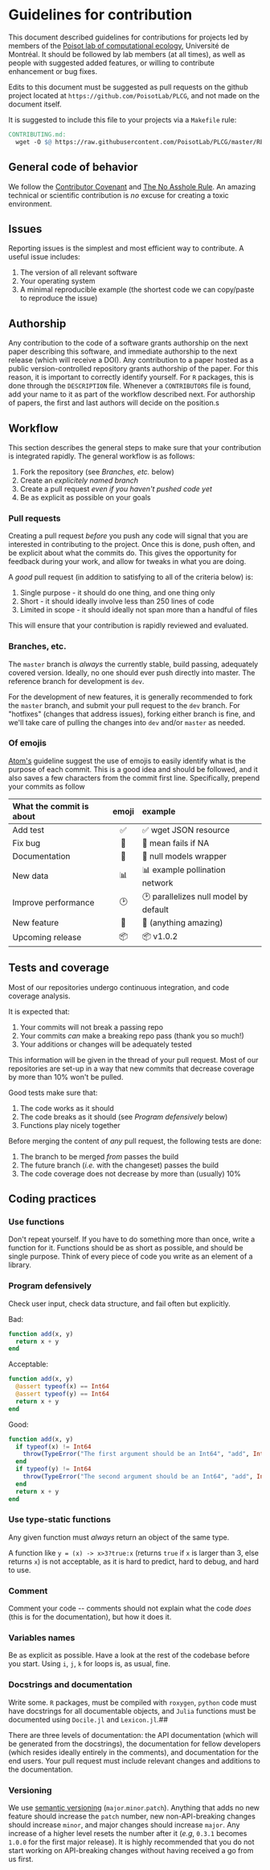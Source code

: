 # Guidelines for contribution

This document described guidelines for contributions for projects led by members
of the [Poisot lab of computational ecology][pl], Université de Montréal. It
should be followed by lab members (at all times), as well as people with
suggested added features, or willing to contribute enhancement or bug fixes.

[pl]: http://poisotlab.io/

Edits to this document must be suggested as pull requests on the github project
located at `https://github.com/PoisotLab/PLCG`, and not made on the document
itself.

It is suggested to include this file to your projects via a `Makefile` rule:

``` makefile
CONTRIBUTING.md:
  wget -O $@ https://raw.githubusercontent.com/PoisotLab/PLCG/master/README.md
```

## General code of behavior

We follow the [Contributor Covenant][cc] and [The No Asshole Rule][nar].
An amazing technical or scientific contribution is *no* excuse for creating
a toxic environment.

[cc]: http://contributor-covenant.org/version/1/2/0/
[nar]: https://en.wikipedia.org/wiki/The_No_Asshole_Rule

## Issues

Reporting issues is the simplest and most efficient way to contribute. A useful
issue includes:

1. The version of all relevant software
2. Your operating system
3. A minimal reproducible example (the shortest code we can copy/paste to reproduce the issue)

## Authorship

Any contribution to the code of a software grants authorship on the next paper
describing this software, and immediate authorship to the next release (which
will receive a DOI). Any contribution to a paper hosted as a public
version-controlled repository grants authorship of the paper. For this reason,
it is important to correctly identify yourself. For `R` packages, this is done
through the `DESCRIPTION` file. Whenever a `CONTRIBUTORS` file is found, add
your name to it as part of the workflow described next. For authorship of
papers, the first and last authors will decide on the position.s

## Workflow

This section describes the general steps to make sure that your contribution is
integrated rapidly. The general workflow is as follows:

1. Fork the repository (see *Branches, etc.* below)
2. Create an *explicitely named branch*
3. Create a pull request *even if you haven't pushed code yet*
4. Be as explicit as possible on your goals

### Pull requests

Creating a pull request *before* you push any code will signal that you are
interested in contributing to the project. Once this is done, push often, and be
explicit about what the commits do. This gives the opportunity for feedback
during your work, and allow for tweaks in what you are doing.

A *good* pull request (in addition to satisfying to all of the criteria below)
is:

1. Single purpose - it should do one thing, and one thing only
2. Short - it should ideally involve less than 250 lines of code
3. Limited in scope - it should ideally not span more than a handful of files

This will ensure that your contribution is rapidly reviewed and evaluated.

### Branches, etc.

The `master` branch is *always* the currently stable, build passing, adequately
covered version. Ideally, no one should ever push directly into master. The
reference branch for development is `dev`.

For the development of new features, it is generally recommended to fork the
`master` branch, and submit your pull request to the `dev` branch. For
"hotfixes" (changes that address issues), forking either branch is fine, and
we'll take care of pulling the changes into `dev` and/or `master` as needed.

### Of emojis

[Atom's][atom] guideline suggest the use of emojis to easily identify what is
the purpose of each commit. This is a good idea and should be followed, and it
also saves a few characters from the commit first line. Specifically, prepend
your commits as follow

| What the commit is about |       emoji        | example                                     |
|:-------------------------|:------------------:|:--------------------------------------------|
| Add test                 | :white_check_mark: | :white_check_mark: wget JSON resource       |
| Fix bug                  |       :bug:        | :bug: mean fails if NA                      |
| Documentation            |  :page_facing_up:  | :page_facing_up: null models wrapper        |
| New data                 |    :bar_chart:     | :bar_chart: example pollination network     |
| Improve performance      |      :clock2:      | :clock2: parallelizes null model by default |
| New feature              |      :metal:       | :metal: (anything amazing)                  |
| Upcoming release         |     :package:      | :package: v1.0.2                            |

[atom]: https://github.com/atom/atom/blob/master/CONTRIBUTING.md

## Tests and coverage

Most of our repositories undergo continuous integration, and code coverage
analysis.

It is expected that:

1. Your commits will not break a passing repo
2. Your commits *can* make a breaking repo pass (thank you so much!)
3. Your additions or changes will be adequately tested

This information will be given in the thread of your pull request. Most of our
repositories are set-up in a way that new commits that decrease coverage by more
than 10% won't be pulled.

Good tests make sure that:

1. The code works as it should
2. The code breaks as it should (see *Program defensively* below)
3. Functions play nicely together

Before merging the content of *any* pull request, the following tests are done:

1. The branch to be merged *from* passes the build
2. The future branch (*i.e.* with the changeset) passes the build
3. The code coverage does not decrease by more than (usually) 10%

## Coding practices

### Use functions

Don't repeat yourself. If you have to do something more than once, write a
function for it. Functions should be as short as possible, and should be single
purpose. Think of every piece of code you write as an element of a library.

### Program defensively

Check user input, check data structure, and fail often but explicitly.

Bad:
``` julia
function add(x, y)
  return x + y
end
```

Acceptable:
``` julia
function add(x, y)
  @assert typeof(x) == Int64
  @assert typeof(y) == Int64
  return x + y
end
```

Good:
``` julia
function add(x, y)
  if typeof(x) != Int64
    throw(TypeError("The first argument should be an Int64", "add", Int64, typeof(x)))
  end
  if typeof(y) != Int64
    throw(TypeError("The second argument should be an Int64", "add", Int64, typeof(y)))
  end
  return x + y
end
```

### Use type-static functions

Any given function must *always* return an object of the same type.

A function like `y = (x) -> x>3?true:x` (returns `true` if `x` is larger than 3,
else returns `x`) is not acceptable, as it is hard to predict, hard to debug,
and hard to use.

### Comment

Comment your code -- comments should not explain what the code *does* (this is
for the documentation), but how it does it.

### Variables names

Be as explicit as possible. Have a look at the rest of the codebase before you
start. Using `i`, `j`, `k` for loops is, as usual, fine.

### Docstrings and documentation

Write some. `R` packages, must be compiled with `roxygen`, `python` code must
have docstrings for all documentable objects, and `Julia` functions must be
documented using `Docile.jl` and `Lexicon.jl`.##

There are three levels of documentation: the API documentation (which will be
generated from the docstrings), the documentation for fellow developers (which
resides ideally entirely in the comments), and documentation for the end users.
Your pull request must include relevant changes and additions to the
documentation.

### Versioning

We use [semantic versioning][sv] (`major`.`minor`.`patch`). Anything that adds
no new feature should increase the `patch` number, new non-API-breaking changes
should increase `minor`, and major changes should increase `major`. Any increase
of a higher level resets the number after it (*e.g*, `0.3.1` becomes `1.0.0` for
the first major release). It is highly recommended that you do not start working
on API-breaking changes without having received a go from us first.

[sv]: http://semver.org/
